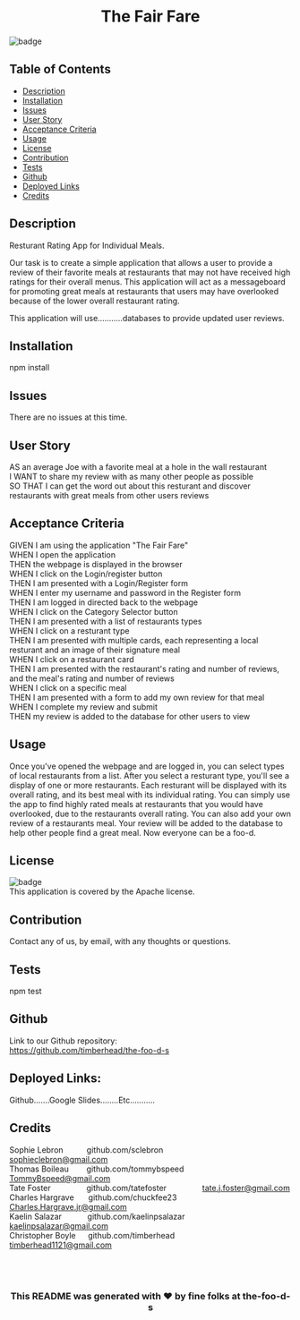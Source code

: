 







<h1 align="center">The Fair Fare</h1>
  
![badge](https://img.shields.io/badge/license-Apache-blue)<br/>
## Table of Contents
- [Description](#description)
- [Installation](#installation)
- [Issues](#issues)
- [User Story](#user_story)
- [Acceptance Criteria](#acceptance_criteria)
- [Usage](#usage)
- [License](#license)
- [Contribution](#contribution)
- [Tests](#tests)
- [Github](#github)
- [Deployed Links](#deployed_links)
- [Credits](#name#github#email)

## Description

 Resturant Rating App for Individual Meals.

 Our task is to create a simple application that allows a user to provide a review of their favorite meals at restaurants that may not have received high ratings for their overall menus.  This application will act as a messageboard for promoting great meals at restaurants that users may have overlooked because of the lower overall restaurant rating.

 This application will use...........databases to provide updated user reviews.

## Installation

 npm install

## Issues

 There are no issues at this time. 

## User Story

 AS an average Joe with a favorite meal at a hole in the wall restaurant
 <br/>
 I WANT to share my review with as many other people as possible
 <br/>
 SO THAT I can get the word out about this resturant and discover restaurants with great meals from other users reviews
 <br/>

## Acceptance Criteria

 GIVEN I am using the application "The Fair Fare"
 <br/>
 WHEN I open the application
 <br/>
 THEN the webpage is displayed in the browser 
 <br/>
 WHEN I click on the Login/register button
 <br/>
 THEN I am presented with a Login/Register form 
 <br/>
 WHEN I enter my username and password in the Register form
 <br/>
 THEN I am logged in directed back to the webpage
 <br/>
 WHEN I click on the Category Selector button
 <br/>
 THEN I am presented with a list of restaurants types
 <br/>
 WHEN I click on a resturant type
 <br/>
 THEN I am presented with multiple cards, each representing a local resturant and an image of their signature meal
 <br/>
 WHEN I click on a restaurant card
 <br/>
 THEN I am presented with the restaurant's rating and number of reviews, and the meal's rating and number of reviews
 <br/>
 WHEN I click on a specific meal
 <br/>
 THEN I am presented with a form to add my own review for that meal
 <br/>
 WHEN I complete my review and submit
 <br/>
 THEN my review is added to the database for other users to view 

## Usage

Once you've opened the webpage and are logged in, you can select types of local restaurants from a list.  After you select a resturant type, you'll see a display of one or more restaurants.  Each resturant will be displayed with its overall rating, and its best meal with its individual rating.  You can simply use the app to find highly rated meals at restaurants that you would have overlooked, due to the restaurants overall rating.  You can also add your own review of a restaurants meal.  Your review will be added to the database to help other people find a great meal. Now everyone can be a foo-d.   

## License

![badge](https://img.shields.io/badge/license-Apache-blue)
<br />
This application is covered by the Apache license.

## Contribution
 
 Contact any of us, by email, with any thoughts or questions.

## Tests

 npm test

## Github

 Link to our Github repository:
 <br/>
 https://github.com/timberhead/the-foo-d-s

## Deployed Links:

Github.......Google Slides........Etc...........
## Credits

Sophie Lebron&emsp;&emsp;&emsp;github.com/sclebron&emsp;&emsp;&emsp;&emsp;&emsp;sophieclebron@gmail.com
<br/>
Thomas Boileau&nbsp;&emsp;&emsp;github.com/tommybspeed&nbsp;&emsp;&emsp;TommyBspeed@gmail.com
<br/>
Tate Foster&nbsp;&nbsp;&emsp;&emsp;&emsp;&emsp;github.com/tatefoster&nbsp;&nbsp;&emsp;&emsp;&emsp;&emsp;tate.j.foster@gmail.com
<br/>
Charles Hargrave&nbsp;&nbsp;&nbsp;&emsp;github.com/chuckfee23&nbsp;&nbsp;&emsp;&emsp;&emsp;Charles.Hargrave.jr@gmail.com
<br/>
Kaelin Salazar&nbsp;&emsp;&emsp;&emsp;github.com/kaelinpsalazar&nbsp;&nbsp;&emsp;&emsp;kaelinpsalazar@gmail.com
<br/>
Christopher Boyle&nbsp;&nbsp;&emsp;github.com/timberhead&nbsp;&nbsp;&nbsp;&emsp;&emsp;&emsp;timberhead1121@gmail.com
<br/>
<br/>
<br/>
<br/>
<h3 align="center">This README was generated with ❤️ by fine folks at the-foo-d-s</h3>
 